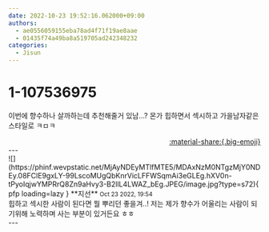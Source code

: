 ```yaml
---
date: 2022-10-23 19:52:16.062000+09:00
authors:
  - ae0556059155eba78ad4f71f19ae8aae
  - 01435f74a49ba8a519705ad242348232
categories:
  - Jisun
---
```


# 1-107536975

<div class="post-container" markdown="1">
<div class="content-container md-sidebar__scrollwrap" markdown="1">

이번에 향수하나 살까하는데 추천해줄거 있남...? 몬가 힙하면서 섹시하고 가을남자같은 스타일로 ㅋㅁㅋ

</div>
</div>

<div style="text-align: right;" markdown="1">
<a href="https://weverse.io/fromis9/fanpost/1-107536975" style="text-align: right;">:material-share:{.big-emoji}</a>
</div>
---

<div class="comments-container md-sidebar__scrollwrap" markdown="1">
<div class="comment" markdown="1">
<div class='id-container' markdown="1">
![](https://phinf.wevpstatic.net/MjAyNDEyMTlfMTE5/MDAxNzM0NTgzMjY0NDEy.08FClE9gxLY-99LscoMUgQbKnrVicLFFWSqmAi3eGLEg.hXV0n-tPyoIqjwYMPRrQ8Zn9aHvy3-B2llL4LWAZ_bEg.JPEG/image.jpg?type=s72){ pfp loading=lazy }
**<span class="artist">지선</span>** <small>Oct 23 2022, 19:54</small><br>
</div>
<div class='comment-body' markdown="1">
힙하고 섹시한 사람이 된다면 뭘 뿌리던 좋을겨..! 저는 제가 향수가 어울리는 사람이 되기위해 노력하며 사는 부분이 있거든요 ㅎㅎ
</div>
</div>
</div>
---
